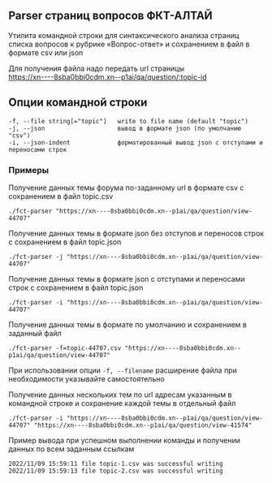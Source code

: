 ## Parser страниц вопросов ФКТ-АЛТАЙ
Утилита командной строки для синтаксического анализа страниц списка вопросов к рубрике «Вопрос-ответ» и сохранением в файл в формате csv или json

Для получения файла надо передать url страницы <br>
https://xn----8sba0bbi0cdm.xn--p1ai/qa/question/:topic-id

Опции командной строки
----------------------

```
-f, --file string[="topic"]   write to file name (default "topic")
-j, --json                    вывод в формате json (по умолчанию "csv")
-i, --json-indent             форматированный вывод json с отступами и переносами строк
```
### Примеры

Получение данных темы форума по-заданному url в формате csv с сохранением в файл topic.csv

``` 
./fct-parser "https://xn----8sba0bbi0cdm.xn--p1ai/qa/question/view-44707"
```

Получение данных темы в формате json без отступов и переносов строк с сохранением в файл topic.json
``` 
./fct-parser -j "https://xn----8sba0bbi0cdm.xn--p1ai/qa/question/view-44707"
```

Получение данных темы в формате json с отступами и переносами строк с сохранением в файл topic.json
``` 
./fct-parser -i "https://xn----8sba0bbi0cdm.xn--p1ai/qa/question/view-44707"
```

Получение данных темы в формате по умолчанию и сохранением в заданный файл <br>
``` 
./fct-parser -f=topic-44707.csv "https://xn----8sba0bbi0cdm.xn--p1ai/qa/question/view-44707"
```
При использовании опции `-f, --filename` расширение файла при необходимости указывайте самостоятельно

Получение данных нескольких тем по url адресам указанным в командной строке и сохранение каждой темы в отдельный файл 
```
./fct-parser -i "https://xn----8sba0bbi0cdm.xn--p1ai/qa/question/view-44707" "https://xn----8sba0bbi0cdm.xn--p1ai/qa/question/view-41574"
```
Пример вывода при успешном выполнении команды и получении данных по всем заданным ссылкам
```
2022/11/09 15:59:11 file topic-1.csv was successful writing
2022/11/09 15:59:13 file topic-2.csv was successful writing
```
